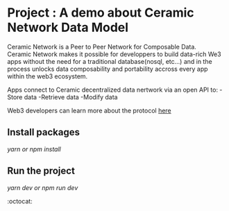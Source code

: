 
# Project : A demo about Ceramic Network Data Model

Ceramic Network is a Peer to Peer Network for Composable Data.\
Ceramic Network makes it possible for developpers to build data-rich We3 apps without the need for a traditional database(nosql, etc...) and in the process unlocks data composability and portability accross every app within the web3 ecosystem.

Apps connect to Ceramic decentralized data nertwork via an open API to: 
        -Store data
        -Retrieve data
        -Modify data
        

Web3 developers can learn more about the protocol [here](https://developers.ceramic.network/learn/welcome/)




## Install packages


_yarn  or npm install_


## Run the project


_yarn dev or npm run dev_

:octocat: 
